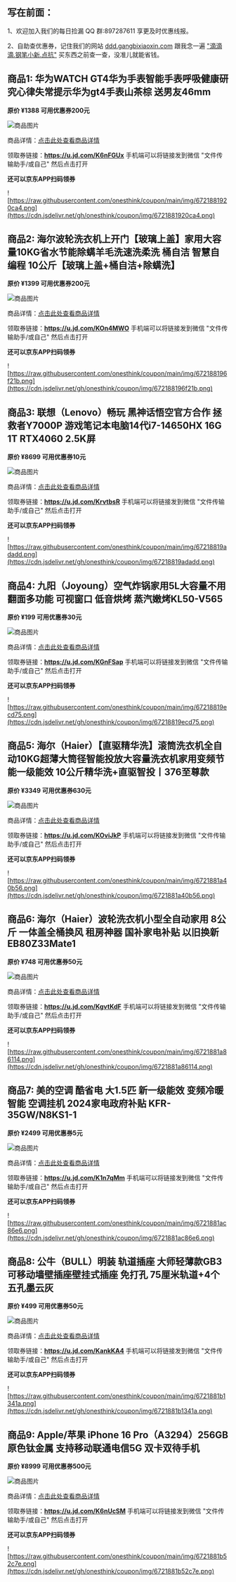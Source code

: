 ## 写在前面：

1、欢迎加入我们的每日捡漏 QQ 群:897287611 享更及时优惠线报。

2、自助查优惠券，记住我们的网站 [ddd.gangbixiaoxin.com](https://ddd.gangbixiaoxin.com) 跟我念一遍 ["滴滴滴.钢笔小新.点抗"](https://ddd.gangbixiaoxin.com) 买东西之前查一查，没准儿就能省钱。

## 商品1: 华为WATCH GT4华为手表智能手表呼吸健康研究心律失常提示华为gt4手表山茶棕 送男友46mm

**原价 ¥1388 可用优惠券200元**

![商品图片](http://img14.360buyimg.com/n1/jfs/t1/195604/15/49804/131420/671889daFec6a4cff/990300e39251920d.jpg)

商品详情：[点击此处查看商品详情](https://union-click.jd.com/jdc?e=1003156031&amp;p=JF8BAZ8JK1olXDYCVV9cD00TBW8PHV0lGVlaCgFtUQ5SQi0DBUVOBVlUAwoCFxBCHD1WR0VNGFJeSwcYVBYZQTVMFw1zOE5lVDY4ThhzejNRbihHGV92Kx80dSUVSytBfTJtFFsDNDohdUt3SykfW1dhJHZnIy0iSTxuUQ18QiBUJXNlJDwEcEl0cWZYeQJpGXJ3LDc_QTdcdx0Bcj9mIQR2Jlc_ahJ3BgxhQi1uPmVDIFw9YTJkYDN_byxICH9DFSkFUS9wXmZDYyJhP39xVAApVxl0dAxjTGsVPnFUKFw6YSlxfW1_HBBgKAZfDjstBEcnAl8LGlsSVAAFUldYOHsXA19edVsUXAcDVVteDEMnAl8IHVkUXgIDUlpbAEIVM28AHGvC8L7X3u-IgPLDneffovzA1LrWytZtOHsUM28JGlkVWQEDVl5tOEsUM2w4RTUUDgAAVF0JDyVLACgPRwZFDmgCVVtcDUIWC204GVoUXwQyZG4Lbi5fZG9gfh1GOX9eDSsuWg9OdxBJciZ7X05GHTg0cAJKAg9sZyYVPU5EZF5t)

领取券链接：**https://u.jd.com/K6nFGUx** 手机端可以将链接发到微信 "文件传输助手/或自己" 然后点击打开

**还可以京东APP扫码领券**

![https://raw.githubusercontent.com/onesthink/coupon/main/img/6721881920ca4.png](https://cdn.jsdelivr.net/gh/onesthink/coupon/img/6721881920ca4.png)

## 商品2: 海尔波轮洗衣机上开门【玻璃上盖】家用大容量10KG省水节能除螨羊毛洗速洗柔洗 桶自洁 智慧自编程 10公斤【玻璃上盖+桶自洁+除螨洗】

**原价 ¥1399 可用优惠券200元**

![商品图片](http://img14.360buyimg.com/n1/jfs/t1/161429/1/50650/179755/671f4359F34cff163/8bd533d1972fc53b.jpg)

商品详情：[点击此处查看商品详情](https://union-click.jd.com/jdc?e=1003156031&amp;p=JF8BAdQJK1olXwIHU1lfDkwTBF8IGlsVXA4AXFlYCEgSC19MRANLAjZbERscSkAJHTRQRA1CCVkdDwtCWhVLHTdNTwcKBENeCVAfUg8bcwRtcDpqAHRQKSgWbhlsVxdDfD0UKwB1Olw7fA18eg0BEysRBHZGKiUEVVxXDxtxazliPmFdIAEHbz9kYC1_cgFNOWVyEj4VUht1AhtOeC5mL2FYNBcpakp3YSZgWy1nB1VgHS4bazl3UAxBGwxhJFRgLS0mVDxuZzxzfCcTOE5hIjkCViNFZRB-YihtWnIAKy4qezMfdwZ0cjgUPQN0NjY7cSgWCwxqbz5hOW4EIBY2cT9lYDN_RC98KU8CCypfXhMnQAdNATlTGgVhNSw5DihpGRhxGBpJGwoOZF9tC0oXBGYOHF0cWDYyVF5tSSUXBmYOHVsQWTYDZF5bCkoUB24OH1MdVAcyVFZaOJy6u7qCqo6d5NKc3Inkr56ev7uWk2slbQUyVF9cCksTBG4KG2slXQUyV24DZkpEBGpYGgsUM1oBE1kBVA5MbW8JHl4SXQ8BVG5fCUoVAV84Kyt-OG1jKwMvWjZhSAlaYA9tFmFkVShbfyUVZRtOcCJ3VA5yUActTDVsWjI4G2s)

领取券链接：**https://u.jd.com/KOn4MWO** 手机端可以将链接发到微信 "文件传输助手/或自己" 然后点击打开

**还可以京东APP扫码领券**

![https://raw.githubusercontent.com/onesthink/coupon/main/img/672188196f21b.png](https://cdn.jsdelivr.net/gh/onesthink/coupon/img/672188196f21b.png)

## 商品3: 联想（Lenovo）畅玩 黑神话悟空官方合作 拯救者Y7000P 游戏笔记本电脑14代i7-14650HX 16G 1T RTX4060 2.5K屏

**原价 ¥8699 可用优惠券10元**

![商品图片](http://img14.360buyimg.com/n1/jfs/t1/165019/12/49787/182750/6711f9eeFa482d650/42973a7b1d7f19db.png)

商品详情：[点击此处查看商品详情](https://union-click.jd.com/jdc?e=1003156031&amp;p=JF8BAZ4JK1olXDYCVV9cAU0TBm0KElglGVlaCgFtUQ5SQi0DBUVOBVlUAwoCFxBCHD1WR0VNGFJeSwcYVBYZQTVMFx9eWQYFVB5YTCoee2ZObDBpIFJbKDgACCUVVDl-UBxVG1BEKiVdYxlEfxgfW1dhJHZnIy1dSTxuYw9_UltXJXNlJzwEbElgYWZteQJHGWV3LDk_CTdcdycBeD9hDwR1HFYtahJwQBhxZzluPmVcIwEtaDx0ZC9_fyxICH9cDikCczJwAhRWYyJhOHJLLwIpVxFwehx3TGtCPXpeJx07dylWADt-GT4LFngYFwotBEcnAl8LGlsSVAAFUldYOHsXA19edVsUXAcDVV9dDE0nAl8IHVkUXgIDUlldC0ISM28AHGvC8L7X3u-IgPLDneffovzA1LrWytZtOHsUM28JGlkVWQEDVl5tOEsUM2w4RTUUDg4CVF1fWyVLACgPRwRQAmgAXVxZCUkfBV8KGloXXzYyZBoWDEsQAy8NXzocJQ9EIzUhdR9OfwlVGzUXClB0HxkdTh1RfRQIcAlGIXEyVG4)

领取券链接：**https://u.jd.com/KrvtbsR** 手机端可以将链接发到微信 "文件传输助手/或自己" 然后点击打开

**还可以京东APP扫码领券**

![https://raw.githubusercontent.com/onesthink/coupon/main/img/67218819adadd.png](https://cdn.jsdelivr.net/gh/onesthink/coupon/img/67218819adadd.png)

## 商品4: 九阳（Joyoung）空气炸锅家用5L大容量不用翻面多功能 可视窗口 低音烘烤 蒸汽嫩烤KL50-V565

**原价 ¥199 可用优惠券30元**

![商品图片](http://img14.360buyimg.com/n1/jfs/t1/99918/17/54902/108441/671d18c7F71d6f4d5/f9f36cf017fa70f5.jpg)

商品详情：[点击此处查看商品详情](https://union-click.jd.com/jdc?e=1003156031&amp;p=JF8BAaoJK1olXwIHUltcCUoeA18IGloVXgQDV19YCUgnRzBQRQQlBENHFRxWFlVMWzBeTA9KQl1XSwwDVFVPRjtUBAJQAVsMFgQZBA9cB28PGxsQGWcLLFcUCDlSfjtRZhlCDWgAAwgrQwxXRTlOZSAVKXhYVClKSEdjeh9tbDhAGHJrLDspeyxVexpsSzlMJQR2JlYtahF_Rw9TYz13XHpJIyxVfy9ja21_U1NlP18CEz0vfzlsYAxJb1lpDnJxLwAqbDxKVhZJWD9wImFrDhhYcDJjZhZrcB5hJGZmIxcqX3tpBDJjfS1sCWZKECwbVwNcdjABXCVlUQoyVW5eCUsQCmkPHVIQbTYCVG4OZp-hnbuHnUfDxY3U5sttCXsXBW0JGF8UWwEGV1tbOEsfBF_ftuPA17fX3OeJlsPAusjdkufBw44yZG5eOEsWAm0IH1wUXwYyZF5eOEgnXQEJSFMVXARXXDABCwwQXy9PQDUXVAQFVFtdAXsVAm4KGWslbUJJUF5aCAsSRw4BY1JcXXRHKQoEdQlAUwEKTA1jFkFCEggbdjAXdxFSGywlXTY)

领取券链接：**https://u.jd.com/KGnFSap** 手机端可以将链接发到微信 "文件传输助手/或自己" 然后点击打开

**还可以京东APP扫码领券**

![https://raw.githubusercontent.com/onesthink/coupon/main/img/67218819ecd75.png](https://cdn.jsdelivr.net/gh/onesthink/coupon/img/67218819ecd75.png)

## 商品5: 海尔（Haier）【直驱精华洗】滚筒洗衣机全自动10KG超薄大筒径智能投放大容量洗衣机家用变频节能一级能效 10公斤精华洗+直驱智投丨376至尊款

**原价 ¥3349 可用优惠券630元**

![商品图片](http://img14.360buyimg.com/n1/jfs/t1/240903/2/17700/172400/671f2aa1Fff340606/aeeb2ff2ea7585fb.jpg)

商品详情：[点击此处查看商品详情](https://union-click.jd.com/jdc?e=1003156031&amp;p=JF8BAdwJK1olXwIHUVpVAUIeCl8IGlsUXQYLVFtbCU4SBl9MRANLAjZbERscSkAJHTRQRA1CCVkdDwtCWhVLHTdNTwcKBENeCVAfUg8bazZLEjJGCENFMy4ZXBFjAT1cRV1SDVpaOlxVCBxOZQp4EzIVJG8BEz0FVVxXDxtxazliLmVFIjcpYT9eZC9_cjtNOWV-Eio_Ui51Sm5ObxBlDmFbNBcqQEpEYSZ8WyxNB1ZgVSobfxNjYRtBaAxhJFRhID0uTTx-YwpzfCcTOE5hIjkCViNFZRB_ezhAHnFKNykqfDxIdQZocjtPCEF0JiUqfD98XA9xQixiBGVeNCc1YTJlYCh8Yg1FKWV1FSo0cClsY3sKbk8XKDZpKlojDh1zXg9USwlLX2dkCl0oSwBRD2M4GmsWXAYFXVhaDkISM18IG2tUMwYDVF9aCEgQM244G10XXAUGVVhaDkseAF8IE1wliqu6gdTs3cOu1_GAzOKyiI--gMDVOHsnAF8IGloXXQIFVVxdOHsXAF8LKwV7XFUFUVddC0h5X2xPHAdXCEZsVF9YDEgXA28MK1kUXAQAZG5tYBJUCgZbTh5SOnZGAAQpChlDXWlPSwdNMwQKVAkEbi5nCwYIYjIWGmVaCW5dOA)

领取券链接：**https://u.jd.com/KOviJkP** 手机端可以将链接发到微信 "文件传输助手/或自己" 然后点击打开

**还可以京东APP扫码领券**

![https://raw.githubusercontent.com/onesthink/coupon/main/img/6721881a40b56.png](https://cdn.jsdelivr.net/gh/onesthink/coupon/img/6721881a40b56.png)

## 商品6: 海尔（Haier）波轮洗衣机小型全自动家用 8公斤 一体盖全桶换风 租房神器 国补家电补贴 以旧换新 EB80Z33Mate1

**原价 ¥748 可用优惠券50元**

![商品图片](http://img14.360buyimg.com/n1/jfs/t1/163184/21/47752/133352/6720b083F1d770419/9b15a8321756234c.jpg)

商品详情：[点击此处查看商品详情](https://union-click.jd.com/jdc?e=1003156031&amp;p=JF8BAbYJK1olXwIAVFxfDk8XAV8IGloVXAUKUlxdDUwnRzBQRQQlBENHFRxWFlVMWzBeTA9KQl1XSwwDVFVPRjtUBAJQAVsMFgQZBENlRBtvaBN9OwNHJAAZYRZhZg9pExpuH2gAPDpeeipPYjJyRTpQGEZ5KTdKSEdjeh9tbDhyH3B7Bj4qazxJexpvaDlMOQR1HFYvahJ_RwxtYzh3XGZJNCxVeC9kZ21reVJyP1xXFSkCWhhsYAxWbARlOHJLJxkqCTxKVhZJWi9NBG1gVQAccDJjYRtBaB5hX3pkIC0-X3tOag1SeAdiDWVeHAw-XkoXVjFyczh1UQoyVW5eCUsQCmkPHVIQbTYCVG4PZpySpbaYiYy41tOL5YjXvRlWQbizv4yw0jYDZF5bCkoUB24OHFIdXQQyVFZaOJy6u7qCqo6d5NKc3Inkr56ev7uWk2slbQUyVF9cCksTBG4KG2slXQUyV24DZkpECmhcGAwTM1oBE1kBTQpebW8JGVMTXAEBUW5fCUoVAV84K1NnGnJlJxY1bk5SczFMcgZjOGZjXB8mSiUVawsLaTpNPFt4Cj8YTQtsfgY4G2s)

领取券链接：**https://u.jd.com/KgvtKdF** 手机端可以将链接发到微信 "文件传输助手/或自己" 然后点击打开

**还可以京东APP扫码领券**

![https://raw.githubusercontent.com/onesthink/coupon/main/img/6721881a86114.png](https://cdn.jsdelivr.net/gh/onesthink/coupon/img/6721881a86114.png)

## 商品7: 美的空调 酷省电 大1.5匹 新一级能效 变频冷暖 智能 空调挂机 2024家电政府补贴 KFR-35GW/N8KS1-1

**原价 ¥2499 可用优惠券5元**

![商品图片](http://img14.360buyimg.com/n1/jfs/t1/136024/13/50713/118953/6720f688Fa348d7c0/1034a23fac952588.jpg)

商品详情：[点击此处查看商品详情](https://union-click.jd.com/jdc?e=1003156031&amp;p=JF8BAbAJK1olXwIHU15bAEIVAF8IGloUWAQKUVpdC0gnRzBQRQQlBENHFRxWFlVMWzBeTA9KQl1XSwwDVFVPRjtUBAJQAVsMFgQZBEh_egdIcC8cWVpgFR0gbiNEQGlVZyhQCWgABwE-YC9WcA5vZgsXNFNpI1lKSEdjeh9tbChiGHB7NDgqax5VexpseTlMGwR1DFcNahFFRxhtYC13XG5JIzxVcS9kd21_Q1J1P18DUj0VYC9sYAxWbARxDXFLJxoqCTxKVhZJWCxgInBrCV9ecDJjZhZ7eBpjNGZlIAciX3txVShTRy5nK2V1Ii0FY1EVcT8NSQNDUQoyVW5eCUsQCmkPHVIQbTYCVG4OZp2YvLmjroKjxt-jwIrWrpO1iF8JK1sTXwcBUF9bDkoXCm04G1MSbdGv7IvXuZ6furuWk4ys-tOL6IrDgHsnM2w4G1oUXwYGU19fCHsnA2w4GGtLMwdRUlxdCkoWbTMLXFxJGUcHOl5cDUoVBWYOEmsXXAcAVm5tOEh_egdIcC8cWVpgFR0gbiNEQGlVZyhQCWgABwE-YC9WcA5vZgsXNFNpI1ltCHs)

领取券链接：**https://u.jd.com/K1n7qMm** 手机端可以将链接发到微信 "文件传输助手/或自己" 然后点击打开

**还可以京东APP扫码领券**

![https://raw.githubusercontent.com/onesthink/coupon/main/img/6721881ac86e6.png](https://cdn.jsdelivr.net/gh/onesthink/coupon/img/6721881ac86e6.png)

## 商品8: 公牛（BULL）明装 轨道插座 大师轻薄款GB3可移动墙壁插座壁挂式插座 免打孔 75厘米轨道+4个五孔墨云灰

**原价 ¥499 可用优惠券50元**

![商品图片](http://img14.360buyimg.com/n1/jfs/t1/150326/24/46626/148138/67203eb1F1508761e/b931345fd7cc4c8a.jpg)

商品详情：[点击此处查看商品详情](https://union-click.jd.com/jdc?e=1003156031&amp;p=JF8BAawJK1olXwIAU1paCUgVC18IGloUWQQFUFhUDk4nRzBQRQQlBENHFRxWFlVMWzBeTA9KQl1XSwwDVFVPRjtUBAJQAVsMFgQZBAofQDBUbzARLm0ALlogfT1FdTRzSQhvImgAAB0pAC0TfWt1GyRTO2B0LjhKSEdjeh9tbChmGHEAMDokezBXexpsSzlMGwR2Jlc4ahJjRw99Yz93XHJJIixVey9jc218eVJ8P1xqUSoVfzhsYAxJbyJlO3FLVBsqUjxKVhZJWD5wLm12MAAWcDJjYRZ7ThpiX3ZiIz02X3tfag9SBQlSG2YGFCZcYR5wCzhdXg91UQoyVW5eCUsQCmkPHVIQbTYCVG4fZp6euLiMnY-hwNC6_lwPOEonA2kKGlgRXAAEUVteC3sXC2g4zPatiIyzgdbk3NWf1NavztKpiZiKZG5tC3sXAm4KG18SXAQCZG5dC3sUMzFmGggSWFYDBF8zVEhQBDNBUxB7XQcHUVlfCUoTM20JGlkXbTYyFVYeVxdjaGt7cFlvWXt3IgwrUzBFUBV3dVlBHnIKMlojDDYXfClufS1vOzYCZA)

领取券链接：**https://u.jd.com/KankKA4** 手机端可以将链接发到微信 "文件传输助手/或自己" 然后点击打开

**还可以京东APP扫码领券**

![https://raw.githubusercontent.com/onesthink/coupon/main/img/6721881b1341a.png](https://cdn.jsdelivr.net/gh/onesthink/coupon/img/6721881b1341a.png)

## 商品9: Apple/苹果 iPhone 16 Pro（A3294）256GB 原色钛金属 支持移动联通电信5G 双卡双待手机

**原价 ¥8999 可用优惠券500元**

![商品图片](http://img14.360buyimg.com/n1/jfs/t1/200003/10/46295/27359/671fb113F99ddcae9/ec04b9fc86ae5aa3.png)

商品详情：[点击此处查看商品详情](https://union-click.jd.com/jdc?e=1003156031&amp;p=JF8BAZ8JK1olXDYCVV9dDUgQAG8PHlglGVlaCgFtUQ5SQi0DBUVOBVlUAwoCFxBCHD1WR0VNGFJeSwcYVBYZQTVMFwkTHUULLgA9cxJ_Si1ATA5DFXx-BzsnbyUVAWhsHTJXCm5mVhwkcTZESGcfW1dhJHZnIz0qSjwVew18QixXJXNmNzwHfEljYWZueQJhGXJJLDw_QTNcdw0BfT9hDwR1HFc7ahJkXAxhSTxuPmVDIDcPYT9OVi9-byxICH9DFTgWXTB1WTpMYyJhOH9xKx8pVzN3dzZ3TGsTWAV9Cx0GQC5nSwtWSz98H0MAUy4tBEcnAl8LGlsSVAAFUldYOHsXA19edVsUXAcDVV9dC00nAl8IHVkUXgIDUlhaCEsQM28AHGvC8L7X3u-IgPLDneffovzA1LrWytZtOHsUM28JGlkVWQEDVl5tOEsUM2w4RTUUDgAAVFxcCSVLACgPRxAdFGgCVVtcCkIVB2c4GVoUXwQyZG4PDgtUChVWeyBMNU9AHAkIXgNtfzxtYTx7XwQFMFg0Shx_Z21KYiJoDk0KZF5t)

领取券链接：**https://u.jd.com/K6nUcSM** 手机端可以将链接发到微信 "文件传输助手/或自己" 然后点击打开

**还可以京东APP扫码领券**

![https://raw.githubusercontent.com/onesthink/coupon/main/img/6721881b52c7e.png](https://cdn.jsdelivr.net/gh/onesthink/coupon/img/6721881b52c7e.png)

